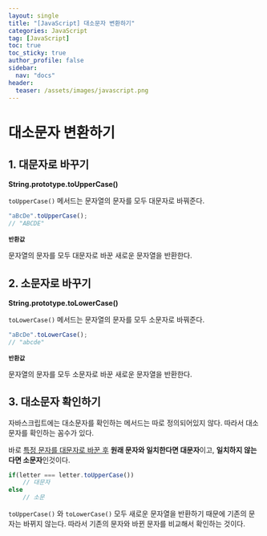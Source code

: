 ```yaml
---
layout: single
title: "[JavaScript] 대소문자 변환하기"
categories: JavaScript
tag: [JavaScript]
toc: true
toc_sticky: true
author_profile: false
sidebar:
  nav: "docs"
header:
  teaser: /assets/images/javascript.png
---
```


# 대소문자 변환하기

## 1. 대문자로 바꾸기

**String.prototype.toUpperCase()**

`toUpperCase()` 메서드는 문자열의 문자를 모두 대문자로 바꿔준다.

```js
"aBcDe".toUpperCase();
// "ABCDE"
```

**`반환값`**

문자열의 문자를 모두 대문자로 바꾼 새로운 문자열을 반환한다.

## 2. 소문자로 바꾸기

**String.prototype.toLowerCase()**

`toLowerCase()` 메서드는 문자열의 문자를 모두 소문자로 바꿔준다.

```js
"aBcDe".toLowerCase();
// "abcde"
```

**`반환값`**

문자열의 문자를 모두 소문자로 바꾼 새로운 문자열을 반환한다.

## 3. 대소문자 확인하기

자바스크립트에는 대소문자를 확인하는 메서드는 따로 정의되어있지 않다. 따라서 대소문자를 확인하는 꼼수가 있다.

바로 <u>특정 문자를 대문자로 바꾼 후</u> **원래 문자와 일치한다면 대문자**이고, **일치하지 않는다면 소문자**인것이다.

```js
if(letter === letter.toUpperCase())
    // 대문자
else
    // 소문
```

`toUpperCase()` 와 `toLowerCase()` 모두 새로운 문자열을 반환하기 때문에 기존의 문자는 바뀌지 않는다. 따라서 기존의 문자와 바뀐 문자를 비교해서 확인하는 것이다.
